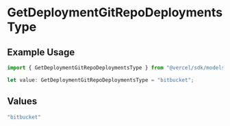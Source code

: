 # GetDeploymentGitRepoDeploymentsType

## Example Usage

```typescript
import { GetDeploymentGitRepoDeploymentsType } from "@vercel/sdk/models/getdeploymentop.js";

let value: GetDeploymentGitRepoDeploymentsType = "bitbucket";
```

## Values

```typescript
"bitbucket"
```